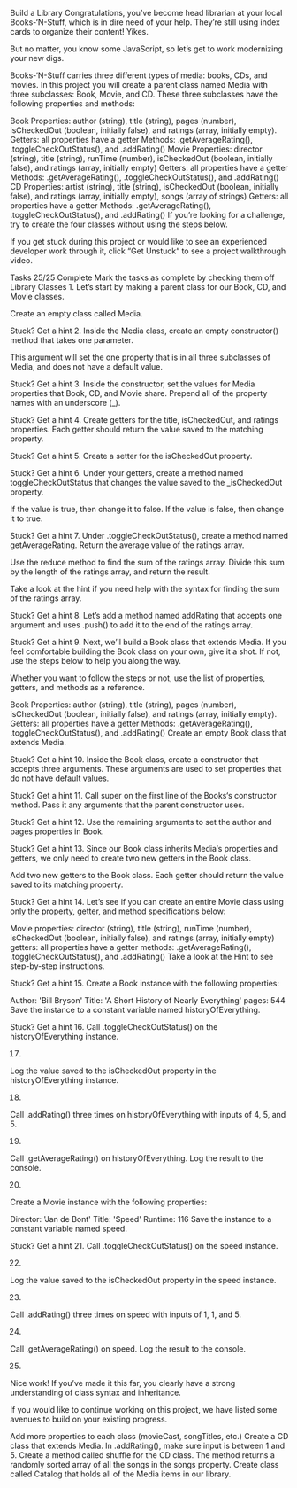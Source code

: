 Build a Library
Congratulations, you’ve become head librarian at your local Books-‘N-Stuff, which is in dire need of your help. They’re still using index cards to organize their content! Yikes.

But no matter, you know some JavaScript, so let’s get to work modernizing your new digs.

Books-‘N-Stuff carries three different types of media: books, CDs, and movies. In this project you will create a parent class named Media with three subclasses: Book, Movie, and CD. These three subclasses have the following properties and methods:

Book
Properties: author (string), title (string), pages (number), isCheckedOut (boolean, initially false), and ratings (array, initially empty).
Getters: all properties have a getter
Methods: .getAverageRating(), .toggleCheckOutStatus(), and .addRating()
Movie
Properties: director (string), title (string), runTime (number), isCheckedOut (boolean, initially false), and ratings (array, initially empty)
Getters: all properties have a getter
Methods: .getAverageRating(), .toggleCheckOutStatus(), and .addRating()
CD
Properties: artist (string), title (string), isCheckedOut (boolean, initially false), and ratings (array, initially empty), songs (array of strings)
Getters: all properties have a getter
Methods: .getAverageRating(), .toggleCheckOutStatus(), and .addRating()
If you’re looking for a challenge, try to create the four classes without using the steps below.

If you get stuck during this project or would like to see an experienced developer work through it, click “Get Unstuck“ to see a project walkthrough video.

Tasks
25/25 Complete
Mark the tasks as complete by checking them off
Library Classes
1.
Let’s start by making a parent class for our Book, CD, and Movie classes.

Create an empty class called Media.


Stuck? Get a hint
2.
Inside the Media class, create an empty constructor() method that takes one parameter.

This argument will set the one property that is in all three subclasses of Media, and does not have a default value.


Stuck? Get a hint
3.
Inside the constructor, set the values for Media properties that Book, CD, and Movie share. Prepend all of the property names with an underscore (_).


Stuck? Get a hint
4.
Create getters for the title, isCheckedOut, and ratings properties. Each getter should return the value saved to the matching property.


Stuck? Get a hint
5.
Create a setter for the isCheckedOut property.


Stuck? Get a hint
6.
Under your getters, create a method named toggleCheckOutStatus that changes the value saved to the _isCheckedOut property.

If the value is true, then change it to false. If the value is false, then change it to true.


Stuck? Get a hint
7.
Under .toggleCheckOutStatus(), create a method named getAverageRating. Return the average value of the ratings array.

Use the reduce method to find the sum of the ratings array. Divide this sum by the length of the ratings array, and return the result.

Take a look at the hint if you need help with the syntax for finding the sum of the ratings array.


Stuck? Get a hint
8.
Let’s add a method named addRating that accepts one argument and uses .push() to add it to the end of the ratings array.


Stuck? Get a hint
9.
Next, we’ll build a Book class that extends Media. If you feel comfortable building the Book class on your own, give it a shot. If not, use the steps below to help you along the way.

Whether you want to follow the steps or not, use the list of properties, getters, and methods as a reference.

Book
Properties: author (string), title (string), pages (number), isCheckedOut (boolean, initially false), and ratings (array, initially empty).
Getters: all properties have a getter
Methods: .getAverageRating(), .toggleCheckOutStatus(), and .addRating()
Create an empty Book class that extends Media.


Stuck? Get a hint
10.
Inside the Book class, create a constructor that accepts three arguments. These arguments are used to set properties that do not have default values.


Stuck? Get a hint
11.
Call super on the first line of the Books‘s constructor method. Pass it any arguments that the parent constructor uses.


Stuck? Get a hint
12.
Use the remaining arguments to set the author and pages properties in Book.


Stuck? Get a hint
13.
Since our Book class inherits Media‘s properties and getters, we only need to create two new getters in the Book class.

Add two new getters to the Book class. Each getter should return the value saved to its matching property.


Stuck? Get a hint
14.
Let’s see if you can create an entire Movie class using only the property, getter, and method specifications below:

Movie
properties: director (string), title (string), runTime (number), isCheckedOut (boolean, initially false), and ratings (array, initially empty)
getters: all properties have a getter
methods: .getAverageRating(), .toggleCheckOutStatus(), and .addRating()
Take a look at the Hint to see step-by-step instructions.


Stuck? Get a hint
15.
Create a Book instance with the following properties:

Author: 'Bill Bryson'
Title: 'A Short History of Nearly Everything'
pages: 544
Save the instance to a constant variable named historyOfEverything.


Stuck? Get a hint
16.
Call .toggleCheckOutStatus() on the historyOfEverything instance.

17.
Log the value saved to the isCheckedOut property in the historyOfEverything instance.

18.
Call .addRating() three times on historyOfEverything with inputs of 4, 5, and 5.

19.
Call .getAverageRating() on historyOfEverything. Log the result to the console.

20.
Create a Movie instance with the following properties:

Director: 'Jan de Bont'
Title: 'Speed'
Runtime: 116
Save the instance to a constant variable named speed.


Stuck? Get a hint
21.
Call .toggleCheckOutStatus() on the speed instance.

22.
Log the value saved to the isCheckedOut property in the speed instance.

23.
Call .addRating() three times on speed with inputs of 1, 1, and 5.

24.
Call .getAverageRating() on speed. Log the result to the console.

25.
Nice work! If you’ve made it this far, you clearly have a strong understanding of class syntax and inheritance.

If you would like to continue working on this project, we have listed some avenues to build on your existing progress.

Add more properties to each class (movieCast, songTitles, etc.)
Create a CD class that extends Media.
In .addRating(), make sure input is between 1 and 5.
Create a method called shuffle for the CD class. The method returns a randomly sorted array of all the songs in the songs property.
Create class called Catalog that holds all of the Media items in our library.